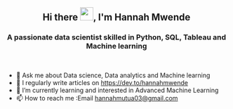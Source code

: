 
<h2 align="center">Hi there  <img src = "https://raw.githubusercontent.com/MartinHeinz/MartinHeinz/master/wave.gif" width="30px">, I'm Hannah Mwende</h2>
<h3 align="center">A passionate data scientist skilled in Python, SQL, Tableau and Machine learning</h3>
<br>


-  💬 Ask me about Data science, Data analytics and Machine learning
-  📝 I regularly  write articles on https://dev.to/hannahmwende
- 🌱 I’m currently learning and interested in Advanced Machine Learning
- 📫 How to reach me :Email hannahmutua03@gmail.com

<!---
HannahMwende/HannahMwende is a ✨ special ✨ repository because its `README.md` (this file) appears on your GitHub profile.
You can click the Preview link to take a look at your changes.
--->
